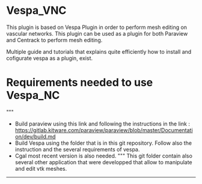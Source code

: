# Vespa_VNC
This plugin is based on Vespa Plugin in order to perform mesh editing on vascular networks.
This plugin can be used as a plugin for both Paraview and Centrack to perform mesh editing.

Multiple guide and tutorials that explains quite efficiently how to install and cofigurate vespa as a plugin,
exist.
# Requirements needed to use Vespa_NC
""" 
- Build paraview using this link and following the instructions in the link : https://gitlab.kitware.com/paraview/paraview/blob/master/Documentation/dev/build.md
- Build Vespa using the folder that is in this git repository. Follow also the instruction and the several requirements of vespa.
- Cgal most recent version is also needed.
"""
This git folder contain also several other application that were developped that allow to manipulate and edit vtk meshes.
---